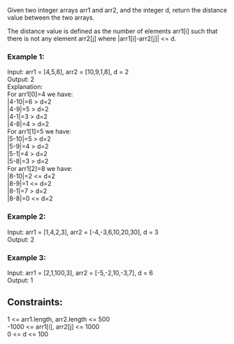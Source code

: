Given two integer arrays arr1 and arr2, and the integer d, return the distance value between the two arrays.

The distance value is defined as the number of elements arr1[i] such that there is not any element arr2[j] where |arr1[i]-arr2[j]| <= d.

 
  
### Example 1:  

Input: arr1 = [4,5,8], arr2 = [10,9,1,8], d = 2  
Output: 2  
Explanation:     
For arr1[0]=4 we have:   
|4-10|=6 > d=2   
|4-9|=5 > d=2     
|4-1|=3 > d=2   
|4-8|=4 > d=2    
For arr1[1]=5 we have:   
|5-10|=5 > d=2   
|5-9|=4 > d=2   
|5-1|=4 > d=2   
|5-8|=3 > d=2  
For arr1[2]=8 we have:  
|8-10|=2 <= d=2  
|8-9|=1 <= d=2  
|8-1|=7 > d=2  
|8-8|=0 <= d=2  
### Example 2:  

Input: arr1 = [1,4,2,3], arr2 = [-4,-3,6,10,20,30], d = 3  
Output: 2  
### Example 3:  

Input: arr1 = [2,1,100,3], arr2 = [-5,-2,10,-3,7], d = 6  
Output: 1  
 

## Constraints:  

1 <= arr1.length, arr2.length <= 500  
-1000 <= arr1[i], arr2[j] <= 1000  
0 <= d <= 100  
